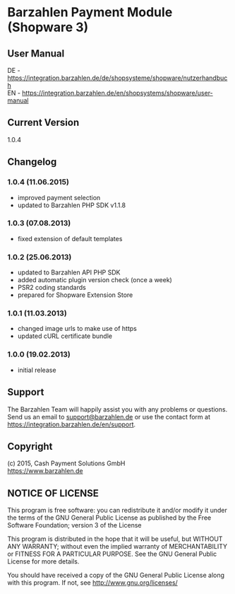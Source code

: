 # Barzahlen Payment Module (Shopware 3)

## User Manual
DE - https://integration.barzahlen.de/de/shopsysteme/shopware/nutzerhandbuch  
EN - https://integration.barzahlen.de/en/shopsystems/shopware/user-manual

## Current Version
1.0.4

## Changelog

### 1.0.4 (11.06.2015)
* improved payment selection
* updated to Barzahlen PHP SDK v1.1.8

### 1.0.3 (07.08.2013)
* fixed extension of default templates

### 1.0.2 (25.06.2013)
* updated to Barzahlen API PHP SDK
* added automatic plugin version check (once a week)
* PSR2 coding standards
* prepared for Shopware Extension Store

### 1.0.1 (11.03.2013)
* changed image urls to make use of https
* updated cURL certificate bundle

### 1.0.0 (19.02.2013)
* initial release

## Support
The Barzahlen Team will happily assist you with any problems or questions. Send us an email to support@barzahlen.de or use the contact form at https://integration.barzahlen.de/en/support.

## Copyright
(c) 2015, Cash Payment Solutions GmbH  
https://www.barzahlen.de

## NOTICE OF LICENSE
This program is free software: you can redistribute it and/or modify it under the terms of the GNU General Public License as published by the Free Software Foundation; version 3 of the License

This program is distributed in the hope that it will be useful, but WITHOUT ANY WARRANTY; without even the implied warranty of MERCHANTABILITY or FITNESS FOR A PARTICULAR PURPOSE. See the GNU General Public License for more details.

You should have received a copy of the GNU General Public License along with this program.  If not, see http://www.gnu.org/licenses/